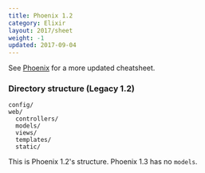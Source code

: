 ```yaml
---
title: Phoenix 1.2
category: Elixir
layout: 2017/sheet
weight: -1
updated: 2017-09-04
---
```


See [Phoenix](./phoenix) for a more updated cheatsheet.

### Directory structure (Legacy 1.2)

```
config/
web/
  controllers/
  models/
  views/
  templates/
  static/
```

This is Phoenix 1.2's structure. Phoenix 1.3 has no `models`.
